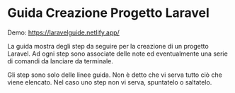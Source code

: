 # Guida Creazione Progetto Laravel

Demo: https://laravelguide.netlify.app/

La guida mostra degli step da seguire per la creazione di un progetto Laravel. Ad ogni step sono associate delle note ed eventualmente una serie di comandi da lanciare da terminale.

Gli step sono solo delle linee guida. Non è detto che vi serva tutto ciò che viene elencato. Nel caso uno step non vi serva, spuntatelo o saltatelo.